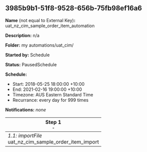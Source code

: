## 3985b9b1-51f8-9528-656b-75fb98ef16a6

**Name** (not equal to External Key)**:** uat_nz_cim_sample_order_item_automation

**Description:** n/a

**Folder:** my automations/uat_cim/

**Started by:** Schedule

**Status:** PausedSchedule

**Schedule:**

* Start: 2018-05-25 18:00:00 +10:00
* End: 2021-02-16 19:00:00 +10:00
* Timezone: AUS Eastern Standard Time
* Recurrance: every day for 999 times

**Notifications:** _none_


| Step 1<br>_<small>-</small>_ |
| --- |
| _1.1: importFile_<br>uat_nz_cim_sample_order_item_import |
